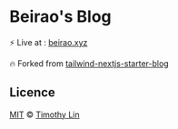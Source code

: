 # Beirao's Blog

⚡️ Live at : [beirao.xyz](https://beirao.xyz)

🔥 Forked from [tailwind-nextjs-starter-blog](https://github.com/timlrx/tailwind-nextjs-starter-blog)

## Licence

[MIT](https://github.com/timlrx/tailwind-nextjs-starter-blog/blob/master/LICENSE) © [Timothy Lin](https://www.timlrx.com)
